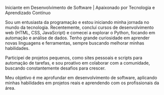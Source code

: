 Iniciante em Desenvolvimento de Software | Apaixonado por Tecnologia e Aprendizado Contínuo

Sou um entusiasta da programação e estou iniciando minha jornada no mundo da tecnologia. Recentemente, concluí cursos de desenvolvimento web (HTML, CSS, JavaScript) e comecei a explorar o Python, focando em automação e análise de dados. Tenho grande curiosidade em aprender novas linguagens e ferramentas, sempre buscando melhorar minhas habilidades.

Participei de projetos pequenos, como sites pessoais e scripts para automação de tarefas, e sou proativo em colaborar com a comunidade, buscando constantemente desafios para crescer.

Meu objetivo é me aprofundar em desenvolvimento de software, aplicando minhas habilidades em projetos reais e aprendendo com os profissionais da área.

